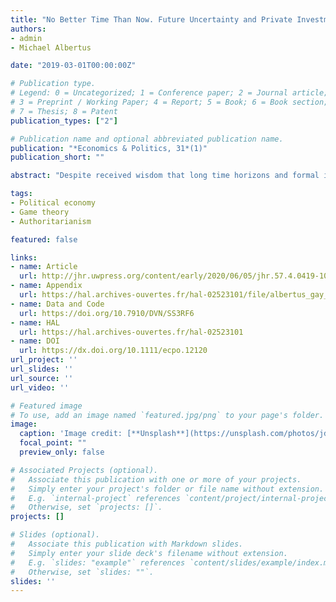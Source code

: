 ```yaml
---
title: "No Better Time Than Now. Future Uncertainty and Private Investment Under Dictatorship"
authors:
- admin
- Michael Albertus

date: "2019-03-01T00:00:00Z"

# Publication type.
# Legend: 0 = Uncategorized; 1 = Conference paper; 2 = Journal article;
# 3 = Preprint / Working Paper; 4 = Report; 5 = Book; 6 = Book section;
# 7 = Thesis; 8 = Patent
publication_types: ["2"]

# Publication name and optional abbreviated publication name.
publication: "*Economics & Politics, 31*(1)"
publication_short: ""

abstract: "Despite received wisdom that long time horizons and formal institutions can induce private investment under dictatorship, there is substantial investment even in relatively unconstrained regimes. This paper provides a novel explanation for the puzzle of investment in these regimes: economic elites’ uncertainty over expected investment returns under plausible alternative authoritarian successors. We construct a noisy signaling model that captures how uncertainty over which type of authoritarian successor will rule next and uncertainty in the truthfulness of policy promises made by potential autocratic successors might provide incentives for elite investment."

tags:
- Political economy
- Game theory
- Authoritarianism

featured: false

links:
- name: Article
  url: http://jhr.uwpress.org/content/early/2020/06/05/jhr.57.4.0419-10151R1.full.pdf
- name: Appendix
  url: https://hal.archives-ouvertes.fr/hal-02523101/file/albertus_gay_2018_ecpo_appendix.pdf
- name: Data and Code
  url: https://doi.org/10.7910/DVN/SS3RF6
- name: HAL
  url: https://hal.archives-ouvertes.fr/hal-02523101
- name: DOI
  url: https://dx.doi.org/10.1111/ecpo.12120
url_project: ''
url_slides: ''
url_source: ''
url_video: ''

# Featured image
# To use, add an image named `featured.jpg/png` to your page's folder. 
image:
  caption: 'Image credit: [**Unsplash**](https://unsplash.com/photos/jdD8gXaTZsc)'
  focal_point: ""
  preview_only: false

# Associated Projects (optional).
#   Associate this publication with one or more of your projects.
#   Simply enter your project's folder or file name without extension.
#   E.g. `internal-project` references `content/project/internal-project/index.md`.
#   Otherwise, set `projects: []`.
projects: []

# Slides (optional).
#   Associate this publication with Markdown slides.
#   Simply enter your slide deck's filename without extension.
#   E.g. `slides: "example"` references `content/slides/example/index.md`.
#   Otherwise, set `slides: ""`.
slides: ''
---
```

